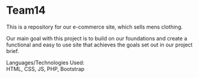 # Team14

This is a repository for our e-commerce site, which sells mens clothing.

Our main goal with this project is to build on our foundations and create a functional and easy to use site that achieves the goals set out in our project brief.

Languages/Technologies Used:   
HTML, CSS, JS, PHP, Bootstrap

